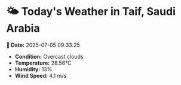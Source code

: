 # 🌤️ Today's Weather in Taif, Saudi Arabia

**📅 Date:** 2025-07-05 09:33:25

- **Condition:** Overcast clouds
- **Temperature:** 28.56°C
- **Humidity:** 13%
- **Wind Speed:** 4.1 m/s

